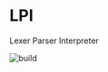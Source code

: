# LPI
Lexer Parser Interpreter

![build](https://github.com/kingdiesel/LPI/workflows/MSBuild/badge.svg)
